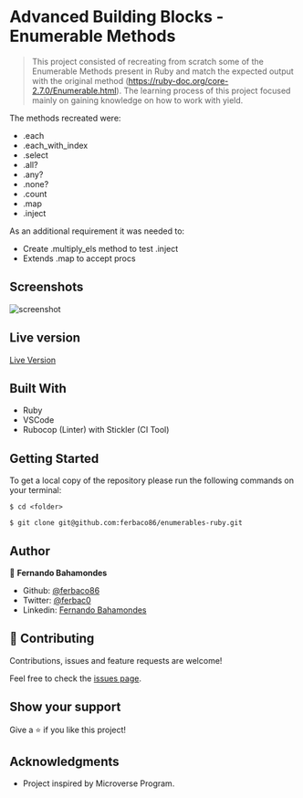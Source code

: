 # Advanced Building Blocks - Enumerable Methods

> This project consisted of recreating from scratch some of the Enumerable Methods present in Ruby and match the expected output with the original method (https://ruby-doc.org/core-2.7.0/Enumerable.html). The learning process of this project focused mainly on gaining knowledge on how to work with yield. 

The methods recreated were: 
<ul>
  <li>.each </li>
  <li>.each_with_index</li>
  <li>.select</li>
  <li>.all?</li>
  <li>.any?</li>
  <li>.none?</li>
  <li>.count</li>
  <li>.map</li>
  <li>.inject</li>
</ul>


As an additional requirement it was needed to:
<ul>
  <li>Create .multiply_els method to test .inject</li>
  <li>Extends .map to accept procs</li>
</ul>

## Screenshots

![screenshot](https://user-images.githubusercontent.com/52765379/80739904-4223ae80-8ae5-11ea-94a7-824f6e97582e.png)


## Live version

[Live Version](https://repl.it/@ferbaco/Enumerables)

## Built With

- Ruby
- VSCode
- Rubocop (Linter) with Stickler (CI Tool)

## Getting Started

To get a local copy of the repository please run the following commands on your terminal:

```
$ cd <folder>
```

```
$ git clone git@github.com:ferbaco86/enumerables-ruby.git
```

## Author

👤 **Fernando Bahamondes**

- Github: [@ferbaco86](https://github.com/ferbaco86)
- Twitter: [@ferbac0](https://twitter.com/ferbac0)
- Linkedin: [Fernando Bahamondes](https://www.linkedin.com/in/fernando-bahamondes-correa)

## 🤝 Contributing

Contributions, issues and feature requests are welcome!

Feel free to check the [issues page](https://github.com/ferbaco86/enumerables-ruby/issues).

## Show your support

Give a ⭐️ if you like this project!

## Acknowledgments

- Project inspired by Microverse Program.